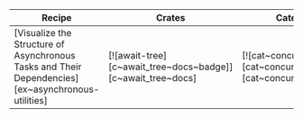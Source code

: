 | Recipe | Crates | Categories |
|--------|--------|------------|
| [Visualize the Structure of Asynchronous Tasks and Their Dependencies][ex~asynchronous-utilities] | [![await-tree][c~await_tree~docs~badge]][c~await_tree~docs] | [![cat~concurrency][cat~concurrency~badge]][cat~concurrency] |
